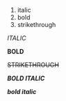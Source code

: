 1. italic
2. bold
3. strikethrough

_ITALIC_

**BOLD**

~~STRIKETHROUGH~~

_**BOLD ITALIC**_

**_bold italic_**
